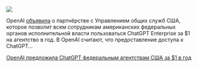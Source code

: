<!--2025-08-07 13:42:17-->
<div class="yb">
  <div class="rss habr"><img src="https://habrastorage.org/webt/hg/b-/es/hgb-esa9rwtoff4osrooau6jukq.jpeg" /><p>OpenAI <a href="https://openai.com/index/providing-chatgpt-to-the-entire-us-federal-workforce/" rel="noopener noreferrer nofollow">объявила</a> о партнёрстве с Управлением общих служб США, которое позволит всем сотрудникам американских федеральных органов исполнительной власти пользоваться ChatGPT Enterprise за $1 на агентство в год. В OpenAI считают, что предоставление доступа к ChatGPT... <p class="titl"><a href="https://habr.com/ru/news/935082/?utm_source=habrahabr&utm_medium=rss&utm_campaign=935082">OpenAI предложила ChatGPT федеральным агентствам США за $1 в год</a></p></div>
</div>
